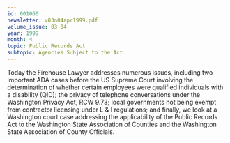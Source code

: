 ```yaml
---
id: 001060
newsletter: v03n04apr1999.pdf
volume_issue: 03-04
year: 1999
month: 4
topic: Public Records Act
subtopic: Agencies Subject to the Act
---
```


Today the Firehouse Lawyer addresses numerous issues, including two important ADA cases before the US Supreme Court involving the determination of whether certain employees were qualified individuals with a disability (QID); the privacy of telephone conversations under the Washington Privacy Act, RCW 9.73; local governments not being exempt from contractor licensing under L & I regulations; and finally, we look at a Washington court case addressing the applicability of the Public Records Act to the Washington State Association of Counties and the Washington State Association of County Officials.